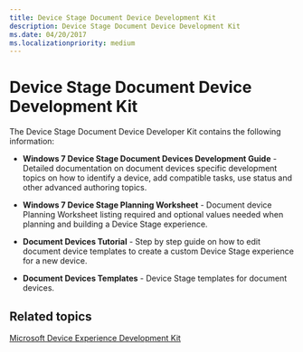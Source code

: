 ```yaml
---
title: Device Stage Document Device Development Kit
description: Device Stage Document Device Development Kit
ms.date: 04/20/2017
ms.localizationpriority: medium
---
```


# Device Stage Document Device Development Kit

The Device Stage Document Device Developer Kit contains the following information:

- **Windows 7 Device Stage Document Devices Development Guide** - Detailed documentation on document devices specific development topics on how to identify a device, add compatible tasks, use status and other advanced authoring topics.

- **Windows 7 Device Stage Planning Worksheet** - Document device Planning Worksheet listing required and optional values needed when planning and building a Device Stage experience.

- **Document Devices Tutorial** - Step by step guide on how to edit document device templates to create a custom Device Stage experience for a new device.

- **Document Devices Templates** - Device Stage templates for document devices.

## Related topics

[Microsoft Device Experience Development Kit](/previous-versions/windows/hardware/device-stage/dn629504(v=vs.85))
